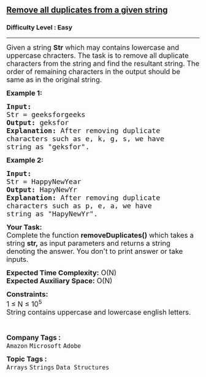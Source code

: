 <h2><a href="https://practice.geeksforgeeks.org/problems/remove-all-duplicates-from-a-given-string4321/1?page=1&category[]=Strings&curated[]=7&sortBy=submissions">Remove all duplicates from a given string</a></h2><h3>Difficulty Level : Easy</h3><hr><div class="problems_problem_content__Xm_eO"><p><span style="font-size:18px">Given a string <strong>Str</strong>&nbsp;which may contains lowercase and uppercase chracters. The task is to remove all&nbsp;duplicate characters from the string and find&nbsp;the resultant string. The order of remaining characters in the output should be same as in the original string.</span></p>

<p><span style="font-size:18px"><strong>Example 1:</strong></span></p>

<pre><span style="font-size:18px"><strong>Input:
</strong>Str = geeksforgeeks
<strong>Output:</strong> geksfor
<strong>Explanation:</strong> After removing duplicate
characters such as e, k, g, s, we have
string as "geksfor".
</span></pre>

<p><span style="font-size:18px"><strong>Example 2:</strong></span></p>

<pre><span style="font-size:18px"><strong>Input:
</strong>Str = HappyNewYear
<strong>Output:</strong> HapyNewYr
<strong>Explanation:</strong>&nbsp;After removing duplicate
characters such as p, e, a, we have
string as "HapyNewYr".
</span></pre>

<p><span style="font-size:18px"><strong>Your Task:</strong><br>
Complete the function <strong>removeDuplicates()</strong>&nbsp;which takes a string&nbsp;<strong>str</strong><strong>,</strong>&nbsp;as input parameters&nbsp;and returns a string denoting the answer.&nbsp;You don't to print answer or take inputs.</span></p>

<p><span style="font-size:18px"><strong>Expected Time Complexity:</strong>&nbsp;O(N)<br>
<strong>Expected Auxiliary Space:</strong>&nbsp;O(N)</span></p>

<p><span style="font-size:18px"><strong>Constraints:</strong><br>
1 ≤ N ≤ 10<sup>5</sup><br>
String contains uppercase and lowercase english letters.</span></p>

<p>&nbsp;</p>
</div><p><span style=font-size:18px><strong>Company Tags : </strong><br><code>Amazon</code>&nbsp;<code>Microsoft</code>&nbsp;<code>Adobe</code>&nbsp;<br><p><span style=font-size:18px><strong>Topic Tags : </strong><br><code>Arrays</code>&nbsp;<code>Strings</code>&nbsp;<code>Data Structures</code>&nbsp;